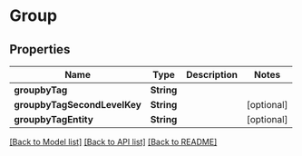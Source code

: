 # Group

## Properties
Name | Type | Description | Notes
------------ | ------------- | ------------- | -------------
**groupbyTag** | **String** |  | 
**groupbyTagSecondLevelKey** | **String** |  | [optional] 
**groupbyTagEntity** | **String** |  | [optional] 

[[Back to Model list]](../README.md#documentation-for-models) [[Back to API list]](../README.md#documentation-for-api-endpoints) [[Back to README]](../README.md)


